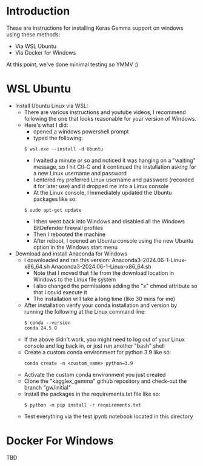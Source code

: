 # Introduction

These are instructions for installing Keras Gemma support on windows using these methods:
* Via WSL Ubuntu
* Via Docker for Windows

At this point, we've done minimal testing so YMMV :)

# WSL Ubuntu

* Install Ubuntu Linux via WSL:
  * There are various instructions and youtube videos, I recommend following the one that looks reasonable for your version of Windows.
  * Here's what I did:
    * opened a windows powershell prompt
    * typed the following:
    ```
    $ wsl.exe --install -d Ubuntu
    ```
    * I waited a minute or so and noticed it was hanging on a "waiting" message, so I hit Ctl-C and it continued the installation asking for a new Linux username and password
    * I entered my preferred Linux username and password (recorded it for later use) and it dropped me into a Linux console
    * At the Linux console, I immediately updated the Ubuntu packages like so: 
    ```
    $ sudo apt-get update
    ```
    * I then went back into Windows and disabled all the Windows BitDefender firewall profiles
    * Then I rebooted the machine
    * After reboot, I opened an Ubuntu console using the new Ubuntu option in the Windows start menu
* Download and install Anaconda for Windows
  * I downloaded and ran this version: Anaconda3-2024.06-1-Linux-x86_64.sh Anaconda3-2024.06-1-Linux-x86_64.sh
    * Note that I moved that file from the download location in Windows to the Linux file system
    * I also changed the permissions adding the "x" chmod attribute so that I could execute it
    * The installation will take a long time (like 30 mins for me)
  * After installation verify your conda installation and version by running the following at the Linux command line:
    ```
    $ conda --version
    conda 24.5.0
    ```
  * If the above didn't work, you might need to log out of your Linux console and log back in, or just run another "bash" shell
  * Create a custom conda environment for python 3.9 like so:
    ```
    conda create -n <custom_name> python=3.9
    ```
  * Activate the custom conda environment you just created
  * Clone the "kagglex_gemma" github repository and check-out the branch "gw/initial"
  * Install the packages in the requirements.txt file like so:
    ```
    $ python -m pip install -r requirements.txt
  * Test everything via the test.ipynb notebook located in this directory

# Docker For Windows

TBD
